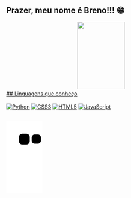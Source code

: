 ## Prazer, meu nome é Breno!!! 😁
<div align="center">
  <a href="https://github.com/brefreittas">
  <img width="50%" img height="180em" src="https://github-readme-stats.vercel.app/api/top-langs/?username=brefreittas&layout=compact&langs_count=7&theme=dracula"/>
</div>
## Linguagens que conheço
<div style="display: inline_block"><br>
 <img align="center" alt="Python" height="30" width="40" src="https://cdn.jsdelivr.net/gh/devicons/devicon/icons/python/python-plain.svg">
 <img align="center" alt="CSS3" height="30" width="40" src="https://cdn.jsdelivr.net/gh/devicons/devicon/icons/css3/css3-original.svg" />
 <img align="center" alt="HTML5" height="30" width="40" src="https://cdn.jsdelivr.net/gh/devicons/devicon/icons/html5/html5-original.svg" />
 <img align="center" alt="JavaScript" height="30" width="40" src="https://cdn.jsdelivr.net/gh/devicons/devicon/icons/javascript/javascript-original.svg">
    
          
</div>
  
  ##

![Snake animation](https://github.com/brefreittas/brefreittas/blob/output/github-contribution-grid-snake.svg)

